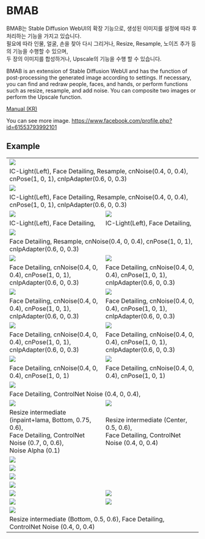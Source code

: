 
# BMAB

BMAB는 Stable Diffusion WebUI의 확장 기능으로, 생성된 이미지를 설정에 따라 후처리하는 기능을 가지고 있습니다.   
필요에 따라 인물, 얼굴, 손을 찾아 다시 그리거나, Resize, Resample, 노이즈 추가 등의 기능을 수행할 수 있으며,   
두 장의 이미지를 합성하거나, Upscale의 기능을 수행 할 수 있습니다.

BMAB is an extension of Stable Diffusion WebUI and has the function of post-processing the generated image according to settings.
If necessary, you can find and redraw people, faces, and hands, or perform functions such as resize, resample, and add noise.
You can composite two images or perform the Upscale function.

<a href="./docs/kr/manual.md">Manual (KR)</a>

You can see more image. https://www.facebook.com/profile.php?id=61553793992101

## Example

<table>
    <tr>
        <td colspan="2">
            <img src="https://i.ibb.co/LNfGT3X/00129-1720370296.jpg">
        </td>
    </tr>
    <tr>
        <td colspan="2">
            IC-Light(Left), Face Detailing, Resample, cnNoise(0.4, 0, 0.4), cnPose(1, 0, 1), cnIpAdapter(0.6, 0, 0.3)
        </td>
    </tr>
    <tr>
        <td colspan="2">
            <img src="https://i.ibb.co/4jmHsYj/00111-1987036481.jpg">
        </td>
    </tr>
    <tr>
        <td colspan="2">
            IC-Light(Left), Face Detailing, Resample, cnNoise(0.4, 0, 0.4), cnPose(1, 0, 1), cnIpAdapter(0.6, 0, 0.3)
        </td>
    </tr>
    <tr>
        <td>
            <img src="https://i.ibb.co/jVPtgnM/00074-4133194501.jpg">
        </td>
        <td>
            <img src="https://i.ibb.co/wL1Xm2P/00079-1737359342.jpg">
        </td>
    </tr>
    <tr>
        <td>
            IC-Light(Left), Face Detailing,
            </td>
        <td>
            IC-Light(Left), Face Detailing,
        </td>
    </tr>
    <tr>
        <td colspan="2">
            <img src="https://i.ibb.co/B2QJ0Tz/00126-1953699647.jpg">
        </td>
    </tr>
    <tr>
        <td colspan="2">
            Face Detailing, Resample, cnNoise(0.4, 0, 0.4), cnPose(1, 0, 1), cnIpAdapter(0.6, 0, 0.3)
        </td>
    </tr>
    <tr>
        <td>
            <img src="https://i.ibb.co/xD1fxg1/00755-233390832.jpg">
        </td>
        <td>
            <img src="https://i.ibb.co/TTm7CdN/00774-2729955256.jpg">
        </td>
    </tr>
    <tr>
        <td>
            Face Detailing, cnNoise(0.4, 0, 0.4), cnPose(1, 0, 1), cnIpAdapter(0.6, 0, 0.3)
            </td>
        <td>
            Face Detailing, cnNoise(0.4, 0, 0.4), cnPose(1, 0, 1), cnIpAdapter(0.6, 0, 0.3)
        </td>
    </tr>
    <tr>
        <td>
            <img src="https://i.ibb.co/yBT2YX5/00548-4054764802.jpg">
        </td>
        <td>
            <img src="https://i.ibb.co/RQtVS2g/00581-3667453446.jpg">
        </td>
    </tr>
    <tr>
        <td>
            Face Detailing, cnNoise(0.4, 0, 0.4), cnPose(1, 0, 1), cnIpAdapter(0.6, 0, 0.3)
            </td>
        <td>
            Face Detailing, cnNoise(0.4, 0, 0.4), cnPose(1, 0, 1), cnIpAdapter(0.6, 0, 0.3)
        </td>
    </tr>
    <tr>
        <td>
            <img src="https://i.ibb.co/hM8pvV2/00612-2685660966.jpg">
        </td>
        <td>
            <img src="https://i.ibb.co/H2CD8kX/00672-3470647356.jpg">
        </td>
    </tr>
    <tr>
        <td>
            Face Detailing, cnNoise(0.4, 0, 0.4), cnPose(1, 0, 1), cnIpAdapter(0.6, 0, 0.3)
            </td>
        <td>
            Face Detailing, cnNoise(0.4, 0, 0.4), cnPose(1, 0, 1), cnIpAdapter(0.6, 0, 0.3)
        </td>
    </tr>
    <tr>
        <td>
            <img src="https://i.ibb.co/WvHHKc7/00111-2484939723.jpg">
            </td>
        <td>
            <img src="https://i.ibb.co/px4YXDM/00199-2019853980.jpg">
        </td>
    </tr>
    <tr>
        <td>
            Face Detailing, cnNoise(0.4, 0, 0.4), cnPose(1, 0, 1)
            </td>
        <td>
            Face Detailing, cnNoise(0.4, 0, 0.4), cnPose(1, 0, 1)
        </td>
    </tr>
    <tr>
        <td colspan="2">
            <img src="https://i.ibb.co/ns1Kn04/00460-759278328.jpg">
        </td>
    </tr>
    <tr>
        <td colspan="2">
            Face Detailing, ControlNet Noise (0.4, 0, 0.4),
        </td>
    </tr>
    <tr>
        <td>
            <img src="https://i.ibb.co/zsDs4bq/00450-3195179381.jpg">
        </td>
        <td>
            <img src="https://i.ibb.co/D9tz1NY/00180-3383798469.png">
        </td>
    </tr>
    <tr>
        <td>
            Resize intermediate (inpaint+lama, Bottom, 0.75, 0.6),<br>
            Face Detailing, ControlNet Noise (0.7, 0, 0.6),<br>
            Noise Alpha (0.1)
        </td>
        <td>
            Resize intermediate (Center, 0.5, 0.6),<br>
            Face Detailing, ControlNet Noise (0.4, 0, 0.4)<br>
        </td>
    </tr>
    <tr>
        <td colspan="2">
            <img src="https://i.ibb.co/P6477Vg/resize-00101-2353183853.png">
        </td>
    </tr>
    <tr>
        <td colspan="2">
            <img src="https://i.ibb.co/3vsBTFZ/resize-00183-1413773744.png">
        </td>
    </tr>
    <tr>
        <td colspan="2">
            <img src="https://i.ibb.co/tcYzHP1/resize-00226-4176028607.png">
        </td>
    </tr>
    <tr>
        <td colspan="2">
            <img src="https://i.ibb.co/r6G1cwy/resize-00340-4033828371.png">
        </td>
    </tr>
    <tr>
        <td>
            <img src="https://i.ibb.co/PmPJtVb/resize-00718-3635306692.png">
        </td>
        <td>
            <img src="https://i.ibb.co/Bq2PFxc/resize-00793-3980284595.png">
        </td>
    </tr>
    <tr>
        <td>
            <img src="https://i.ibb.co/ZMNC1Cm/00518-1067577565.jpg">
        </td>
        <td>
            <img src="https://i.ibb.co/JtjGrMX/00126-496754363.jpg">
        </td>
    </tr>
    <tr>
        <td colspan="2">
            <img src="https://i.ibb.co/Lnh4Kpm/resize-00824-738395988.png">
        </td>
    </tr>
    <tr>
        <td colspan="2">
            Resize intermediate (Bottom, 0.5, 0.6), Face Detailing, ControlNet Noise (0.4, 0, 0.4)
        </td>
    </tr>
</table>
